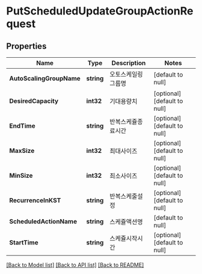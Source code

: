 # PutScheduledUpdateGroupActionRequest

## Properties
Name | Type | Description | Notes
------------ | ------------- | ------------- | -------------
**AutoScalingGroupName** | **string** | 오토스케일링그룹명 | [default to null]
**DesiredCapacity** | **int32** | 기대용량치 | [optional] [default to null]
**EndTime** | **string** | 반복스케쥴종료시간 | [optional] [default to null]
**MaxSize** | **int32** | 최대사이즈 | [optional] [default to null]
**MinSize** | **int32** | 최소사이즈 | [optional] [default to null]
**RecurrenceInKST** | **string** | 반복스케줄설정 | [optional] [default to null]
**ScheduledActionName** | **string** | 스케쥴액션명 | [default to null]
**StartTime** | **string** | 스케쥴시작시간 | [optional] [default to null]

[[Back to Model list]](../README.md#documentation-for-models) [[Back to API list]](../README.md#documentation-for-api-endpoints) [[Back to README]](../README.md)



